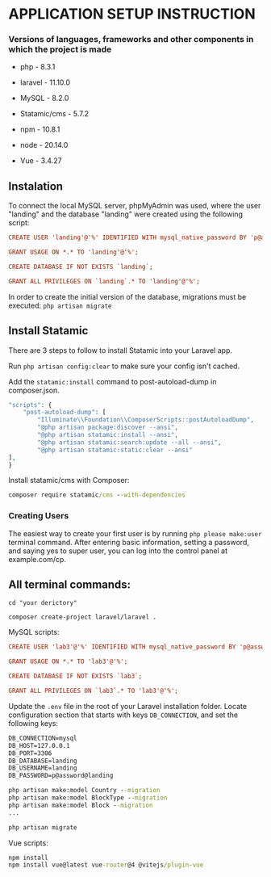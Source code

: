 # APPLICATION SETUP INSTRUCTION

### Versions of languages, frameworks and other components in which the project is made
- php - 8.3.1
- laravel - 11.10.0
- MySQL - 8.2.0
- Statamic/cms - 5.7.2

- npm - 10.8.1
- node - 20.14.0
- Vue - 3.4.27


## Instalation
To connect the local MySQL server, phpMyAdmin was used, where the user "landing" and the database "landing" were created using the following script:
```ini
CREATE USER 'landing'@'%' IDENTIFIED WITH mysql_native_password BY 'p@assword@landing';

GRANT USAGE ON *.* TO 'landing'@'%';

CREATE DATABASE IF NOT EXISTS `landing`;

GRANT ALL PRIVILEGES ON `landing`.* TO 'landing'@'%';
```

In order to create the initial version of the database, migrations must be executed:
`php artisan migrate`



## Install Statamic

There are 3 steps to follow to install Statamic into your Laravel app.

Run `php artisan config:clear` to make sure your config isn't cached.

Add the `statamic:install` command to post-autoload-dump in composer.json.

```php
"scripts": {
    "post-autoload-dump": [
        "Illuminate\\Foundation\\ComposerScripts::postAutoloadDump",
        "@php artisan package:discover --ansi",
        "@php artisan statamic:install --ansi",
        "@php artisan statamic:search:update --all --ansi",
        "@php artisan statamic:static:clear --ansi"
],
}
```

Install statamic/cms with Composer:
```bat
composer require statamic/cms --with-dependencies
```


### Creating Users

The easiest way to create your first user is by running `php please make:user` terminal command. After entering basic information, setting a password, and saying yes to super user, you can log into the control panel at example.com/cp.



## All terminal commands:
`cd "your derictory"`

`composer create-project laravel/laravel .`

MySQL scripts:
``` ini
CREATE USER 'lab3'@'%' IDENTIFIED WITH mysql_native_password BY 'p@assword@lab3';

GRANT USAGE ON *.* TO 'lab3'@'%';

CREATE DATABASE IF NOT EXISTS `lab3`;

GRANT ALL PRIVILEGES ON `lab3`.* TO 'lab3'@'%';
```

Update the `.env` file in the root of your Laravel installation folder. Locate configuration section that starts with keys `DB_CONNECTION`, and set the following keys:
```bat
DB_CONNECTION=mysql
DB_HOST=127.0.0.1
DB_PORT=3306
DB_DATABASE=landing
DB_USERNAME=landing
DB_PASSWORD=p@assword@landing
```
```bat
php artisan make:model Country --migration
php artisan make:model BlockType --migration
php artisan make:model Block --migration
...
```
```bat
php artisan migrate
```

Vue scripts:
```bat
npm install
npm install vue@latest vue-router@4 @vitejs/plugin-vue
```
